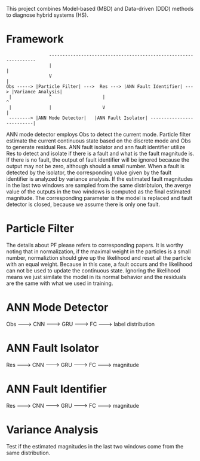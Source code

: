 This project combines Model-based (MBD) and Data-driven (DDD) methods to diagnose hybrid systems (HS).

# Framework

```
                -----------------------------------------------------------------
                |                                                               |
                V                                                               |
Obs -----> |Particle Filter| --->  Res ---> |ANN Fault Identifier| ---> |Variance Analysis| 
 |              ^                   |                                           ^
 |              |                   V                                           |
 --------> |ANN Mode Detector|   |ANN Fault Isolator| --------------------------|
 ```

ANN mode detector employs Obs to detect the current mode. Particle filter estimate the current continuous state based on 
the discrete mode and Obs to generate residual Res. ANN fault isolator and ann fault identifier utilize Res to detect and 
isolate if there is a fault and what is the fault magnitude is. If there is no fault, the output of fault identifier will
be ignored because the output may not be zero, although should a small number. When a fault is detected by the isolator, 
the corresponding value given by the fault identifier is analyzed by variance analysis. If the estimated fault magnitudes 
in the last two windows are sampled from the same distribtuion, the averge value of the outputs in the two windows is computed 
as the final estimated magnitude. The corresponding parameter is the model is replaced and fault detector is closed, because 
we assume there is only one fault.

# Particle Filter
The details about PF please refers to corresponding papers. It is worthy noting that in normalization, if the maximal weight 
in the particles is a small number, normaliztion should give up the likelihood and reset all the particle with an equal weight. 
Because in this case, a fault occurs and the likelihood can not be used to update the continuous state. Ignoring the likelihood 
means we just similate the model in its normal behavior and the residuals are the same with what we used in training.

# ANN Mode Detector
Obs ---> CNN ---> GRU ---> FC ---> label distribution
# ANN Fault Isolator
Res ---> CNN ---> GRU ---> FC ---> magnitude
# ANN Fault Identifier
Res ---> CNN ---> GRU ---> FC ---> magnitude
# Variance Analysis
Test if the estimated magnitudes in the last two windows come from the same distribution.
